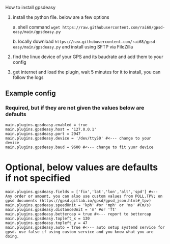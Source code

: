 How to install gpsdeasy
 
1. install the python file. below are a few options

   a. shell command `wget https://raw.githubusercontent.com/rai68/gpsd-easy/main/gpsdeasy.py`
   
   b. locally download `https://raw.githubusercontent.com/rai68/gpsd-easy/main/gpsdeasy.py` and install using SFTP via FileZilla
3. find the linux device of your GPS and its baudrate and add them to your config
4. get internet and load the plugin, wait 5 minutes for it to install, you can follow the logs
 


## Example config
### Required, but if they are not given the values below are defaults
```
main.plugins.gpsdeasy.enabled = true
main.plugins.gpsdeasy.host = '127.0.0.1'
main.plugins.gpsdeasy.port = 2947
main.plugins.gpsdeasy.device = '/dev/ttyS0' #<--- change to your device
main.plugins.gpsdeasy.baud = 9600 #<--- change to fit yuor device
```
# Optional, below values are defaults if not specified
```
main.plugins.gpsdeasy.fields = ['fix','lat','lon','alt','spd'] #<-- Any order or amount, you can also use custom values from POLL.TPV; on gpsd documents (https://gpsd.gitlab.io/gpsd/gpsd_json.html#_tpv)
main.plugins.gpsdeasy.speedUnit = 'kph' #or 'mph' or 'ms' #(m/s)
main.plugins.gpsdeasy.distanceUnit = 'm' #or 'ft'
main.plugins.gpsdeasy.bettercap = true #<--- report to bettercap
main.plugins.gpsdeasy.topleft_x = 130
main.plugins.gpsdeasy.topleft_y = 47
main.plugins.gpsdeasy.auto = true #<--- auto setup systemd service for gpsd. use false if using custom service and you know what you are doing.
```
